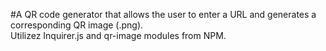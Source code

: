 #A QR code generator that allows the user to enter a URL and generates a corresponding QR image (.png).</br>
Utilizez Inquirer.js and qr-image modules from NPM.
